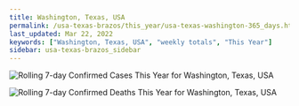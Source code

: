 ```yaml
---
title: Washington, Texas, USA
permalink: /usa-texas-brazos/this_year/usa-texas-washington-365_days.html
last_updated: Mar 22, 2022
keywords: ["Washington, Texas, USA", "weekly totals", "This Year"]
sidebar: usa-texas-brazos_sidebar
---
```


![Rolling 7-day Confirmed Cases This Year for Washington, Texas, USA](/covid_tracker/images/graphs/usa-texas-washington-rolling_7_days_confirmed-365_days_graph.png)

![Rolling 7-day Confirmed Deaths This Year for Washington, Texas, USA](/covid_tracker/images/graphs/usa-texas-washington-rolling_7_days_deaths-365_days_graph.png)
